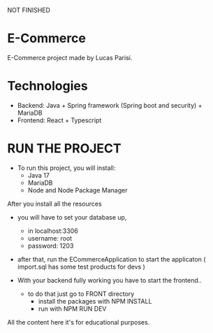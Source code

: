 NOT FINISHED

# E-Commerce
E-Commerce project made by Lucas Parisi.

# Technologies
- Backend: Java + Spring framework (Spring boot and security) + MariaDB
- Frontend: React + Typescript


# RUN THE PROJECT
- To run this project, you will install:
    - Java 17
    - MariaDB
    - Node and Node Package Manager

After you install all the resources

- you will have to set your database up, 
  - in localhost:3306
  - username: root
  - password: 1203

- after that, run the ECommerceApplication to start the applicaton ( import.sql has some test products for devs )
- With your backend fully working you have to start the frontend..
  - to do that just go to FRONT directory
    - install the packages with NPM INSTALL
    - run with NPM RUN DEV




All the content here it's for educational purposes.
